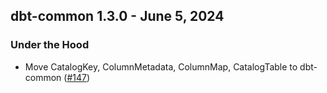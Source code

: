 ## dbt-common 1.3.0 - June 5, 2024

### Under the Hood

- Move CatalogKey, ColumnMetadata, ColumnMap, CatalogTable to dbt-common ([#147](https://github.com/dbt-labs/dbt-common/issues/147))
